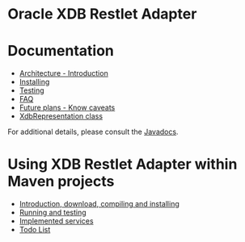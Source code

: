 Oracle XDB Restlet Adapter
==========================

Documentation
=============

-   [Architecture -
    Introduction](http://wiki.restlet.org/docs_2.1/13-restlet/28-restlet/84-restlet/131-restlet.html "Oracle XDB Restlet Adapter - Architecture - Introduction")
-   [Installing](http://wiki.restlet.org/docs_2.1/13-restlet/28-restlet/84-restlet/132-restlet.html "Oracle XDB Restlet Adapter - Installing")
-   [Testing](http://wiki.restlet.org/docs_2.1/13-restlet/28-restlet/84-restlet/133-restlet.html "Oracle XDB Restlet Adapter - Testing")
-   [FAQ](http://wiki.restlet.org/docs_2.1/13-restlet/28-restlet/84-restlet/134-restlet.html "Oracle XDB Restlet Adapter - FAQ")
-   [Future plans - Know
    caveats](http://wiki.restlet.org/docs_2.1/13-restlet/28-restlet/84-restlet/135-restlet.html "Oracle XDB Restlet Adapter - Others")
-   [XdbRepresentation
    class](http://wiki.restlet.org/docs_2.1/244-restlet.html "Oracle XDB Restlet Adapter - XdbRepresentation")

For additional details, please consult the
[Javadocs](http://restlet.org/learn/javadocs/2.1/jee/ext/org/restlet/ext/xdb/package-summary.html).

Using XDB Restlet Adapter within Maven projects
===============================================

-   [Introduction, download, compiling and
    installing](http://wiki.restlet.org/docs_2.1/13-restlet/28-restlet/84-restlet/138-restlet.html "XMLDB Restet Adapter/Lucene/Maven")
-   [Running and
    testing](http://wiki.restlet.org/docs_2.1/13-restlet/28-restlet/84-restlet/140-restlet.html "XMLDB Restet Adapter/Lucene/Maven - Running/Testing")
-   [Implemented
    services](http://wiki.restlet.org/docs_2.1/13-restlet/28-restlet/84-restlet/139-restlet.html "XMLDB Restet Adapter/Lucene/Maven - Services implemented")
-   [Todo
    List](http://wiki.restlet.org/docs_2.1/13-restlet/28-restlet/84-restlet/141-restlet.html "XMLDB Restet Adapter/Lucene/Maven - Todo List")

